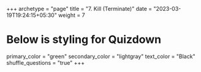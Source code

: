+++
archetype = "page"
title = "7. Kill (Terminate)"
date = "2023-03-19T19:24:15+05:30"
weight = 7
# Below is styling for Quizdown
primary_color = "green"
secondary_color = "lightgray"
text_color = "Black"
shuffle_questions = "true"
+++

